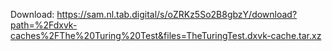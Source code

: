 Download: https://sam.nl.tab.digital/s/oZRKz5So2B8gbzY/download?path=%2Fdxvk-caches%2FThe%20Turing%20Test&files=TheTuringTest.dxvk-cache.tar.xz
